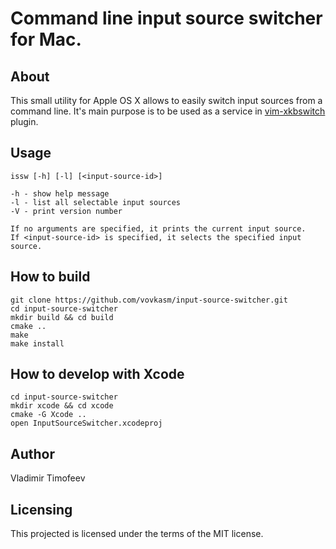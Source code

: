 Command line input source switcher for Mac.
===========================================

About
-----

This small utility for Apple OS X allows to easily switch input sources from a command line.
It's main purpose is to be used as a service in [vim-xkbswitch](https://github.com/lyokha/vim-xkbswitch) plugin.

Usage
-----

    issw [-h] [-l] [<input-source-id>]

    -h - show help message
    -l - list all selectable input sources
    -V - print version number

    If no arguments are specified, it prints the current input source.
    If <input-source-id> is specified, it selects the specified input source.

How to build
------------

    git clone https://github.com/vovkasm/input-source-switcher.git
    cd input-source-switcher
    mkdir build && cd build
    cmake ..
    make
    make install

How to develop with Xcode
-------------------------

    cd input-source-switcher
    mkdir xcode && cd xcode
    cmake -G Xcode ..
    open InputSourceSwitcher.xcodeproj

Author
------

Vladimir Timofeev

Licensing
---------

This projected is licensed under the terms of the MIT license.

